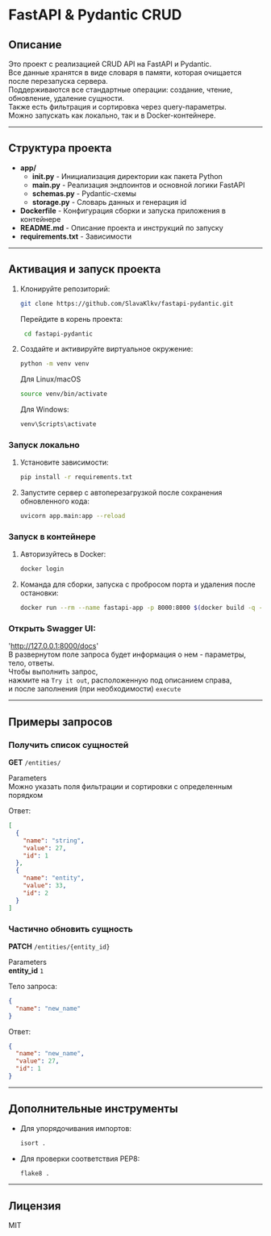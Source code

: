 # FastAPI & Pydantic CRUD

## Описание

Это проект с реализацией CRUD API на FastAPI и Pydantic.  
Все данные хранятся в виде словаря в памяти, которая очищается после перезапуска сервера.  
Поддерживаются все стандартные операции: создание, чтение, обновление, удаление сущности.  
Также есть фильтрация и сортировка через query-параметры.  
Можно запускать как локально, так и в Docker-контейнере.

---

## Структура проекта

- **app/**
  - **__init__.py**     - Инициализация директории как пакета Python
  - **main.py**         - Реализация эндпоинтов и основной логики FastAPI
  - **schemas.py**      - Pydantic-схемы
  - **storage.py**      - Словарь данных и генерация id
- **Dockerfile**        - Конфигурация сборки и запуска приложения в контейнере
- **README.md**         - Описание проекта и инструкций по запуску
- **requirements.txt**  - Зависимости

---

## Активация и запуск проекта

1. Клонируйте репозиторий:
    ```bash
    git clone https://github.com/SlavaKlkv/fastapi-pydantic.git
    ```
   Перейдите в корень проекта:
   ```bash
    cd fastapi-pydantic
   ```

2. Создайте и активируйте виртуальное окружение:
    ```bash
    python -m venv venv
    ```
    Для Linux/macOS
    ```bash
    source venv/bin/activate
    ```
    Для Windows:
    ```bash
    venv\Scripts\activate
    ```
    
### Запуск локально

1. Установите зависимости:
    ```bash
    pip install -r requirements.txt
    ```
   
2. Запустите сервер с автоперезагрузкой после сохранения обновленного кода:
    ```bash
    uvicorn app.main:app --reload
    ```

### Запуск в контейнере

1. Авторизуйтесь в Docker:
    ```bash
    docker login
    ```
    
3. Команда для сборки, запуска с пробросом порта и удаления после остановки:
    ```bash
    docker run --rm --name fastapi-app -p 8000:8000 $(docker build -q -t fastapi-pydantic .)
    ```

### Открыть Swagger UI:
   'http://127.0.0.1:8000/docs'  
   В развернутом поле запроса будет информация о нем - параметры, тело, ответы.  
   Чтобы выполнить запрос,  
   нажмите на `Try it out`, расположенную под описанием справа,  
   и после заполнения (при необходимости) `execute`

---

## Примеры запросов

### Получить список сущностей

**GET** `/entities/`

Parameters  
Можно указать поля фильтрации и сортировки с определенным порядком

Ответ:
```json
[
  {
    "name": "string",
    "value": 27,
    "id": 1
  },
  {
    "name": "entity",
    "value": 33,
    "id": 2
  }
]
```

### Частично обновить сущность

**PATCH** `/entities/{entity_id}`  

Parameters  
**entity_id** `1`  

Тело запроса:
```json
{
  "name": "new_name"
}
```

Ответ:
```json
{
  "name": "new_name",
  "value": 27,
  "id": 1
}
```

---

## Дополнительные инструменты

- Для упорядочивания импортов:
    ```bash
    isort .
    ```

- Для проверки соответствия PEP8:
    ```bash
    flake8 .
    ```
  
---

## Лицензия

MIT
